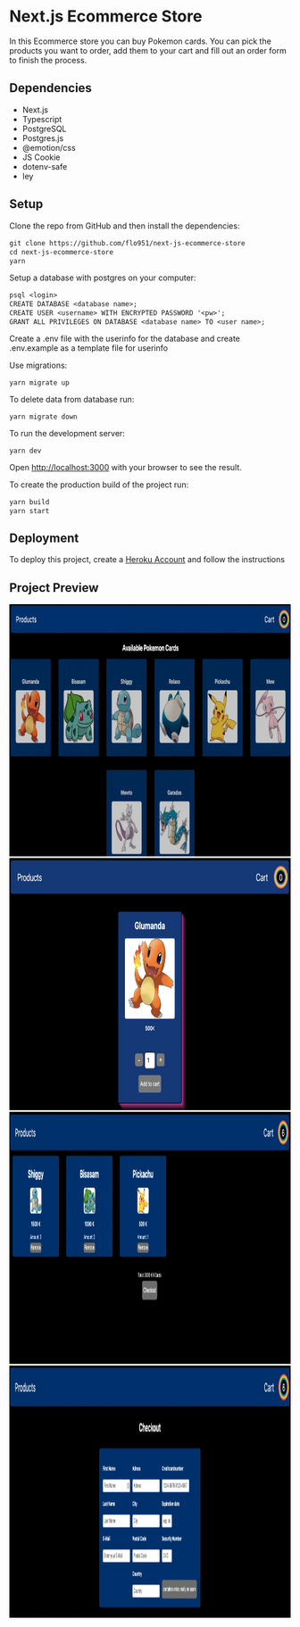 # Next.js Ecommerce Store

In this Ecommerce store you can buy Pokemon cards. You can pick the products you want to order, add them to your cart and fill out an order form to finish the process.

## Dependencies

- Next.js
- Typescript
- PostgreSQL
- Postgres.js
- @emotion/css
- JS Cookie
- dotenv-safe
- ley

## Setup

Clone the repo from GitHub and then install the dependencies:
```
git clone https://github.com/flo951/next-js-ecommerce-store
cd next-js-ecommerce-store
yarn
```
Setup a database with postgres on your computer:
```
psql <login>
CREATE DATABASE <database name>;
CREATE USER <username> WITH ENCRYPTED PASSWORD '<pw>';
GRANT ALL PRIVILEGES ON DATABASE <database name> TO <user name>;
```
Create a .env file with the userinfo for the database and create .env.example as a template file for userinfo

Use migrations:
```
yarn migrate up
```
To delete data from database run:
```
yarn migrate down
```
To run the development server:
```
yarn dev
```
Open [http://localhost:3000](http://localhost:3000) with your browser to see the result.

To create the production build of the project run:
```
yarn build
yarn start
```
## Deployment

To deploy this project, create a [Heroku Account](https://signup.heroku.com/) and follow the instructions

## Project Preview

<img src="/public/images/examplepic1.png" width="827" height="452">
<img src="/public/images/examplepic2.png" width="827" height="452">
<img src="/public/images/examplepic4.png" width="827" height="452">
<img src="/public/images/examplepic3.png" width="827" height="452">









